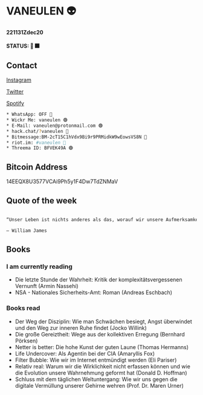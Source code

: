 # VANEULEN 👽

#### 221131Zdec20

#### STATUS: 🌴 🎆

## Contact

[Instagram](https://www.instagram.com/vaneulen/)

[Twitter](http://twitter.com/vaneulen)

[Spotify](https://open.spotify.com/user/manuel.knoedlseder?si=IM8XHFfDQfK_hAhKhzOFsg)


```bash
* WhatsApp: OFF 🔴
* Wickr Me: vaneulen 🟢
* E-Mail: vaneulen@protonmail.com 🟢
* hack.chat/?vaneulen 🔴
* Bitmessage:BM-2cT15C1hVdx9Bi9r9PRMidkW9wEowsVS8N 🔴
* riot.im: #vaneulen 🔴
* Threema ID: BFVEK49A 🟢
```

## Bitcoin Address

14EEQX8U3577VCAi9Ph5y1F4Dw7TdZNMaV

## Quote of the week

```bash

“Unser Leben ist nichts anderes als das, worauf wir unsere Aufmerksamkeit richten.”

― William James

```

## Books

### I am currently reading

- Die letzte Stunde der Wahrheit: Kritik der komplexitätsvergessenen Vernunft (Armin Nassehi)
- NSA - Nationales Sicherheits-Amt: Roman (Andreas Eschbach)

### Books read

- Der Weg der Disziplin: Wie man Schwächen besiegt, Angst überwindet und den Weg zur inneren Ruhe findet (Jocko Willink)
- Die große Gereiztheit: Wege aus der kollektiven Erregung (Bernhard Pörksen)
- Netter is better: Die hohe Kunst der guten Laune (Thomas Hermanns)
- Life Undercover: Als Agentin bei der CIA (Amaryllis Fox)
- Filter Bubble: Wie wir im Internet entmündigt werden (Eli Pariser)
- Relativ real: Warum wir die Wirklichkeit nicht erfassen können und wie die Evolution unsere Wahrnehmung geformt hat (Donald D. Hoffman)
- Schluss mit dem täglichen Weltuntergang: Wie wir uns gegen die digitale Vermüllung unserer Gehirne wehren (Prof. Dr. Maren Urner)
